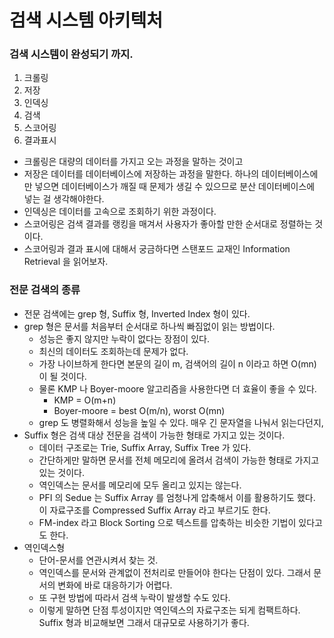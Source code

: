 # 검색 시스템 아키텍처

### 검색 시스템이 완성되기 까지.

1. 크롤링
2. 저장
3. 인덱싱
4. 검색 
5. 스코어링
6. 결과표시
- 크롤링은 대량의 데이터를 가지고 오는 과정을 말하는 것이고
- 저장은 데이터를 데이터베이스에 저장하는 과정을 말한다. 하나의 데이터베이스에만 넣으면 데이터베이스가 깨질 때 문제가 생길 수 있으므로 분산 데이터베이스에 넣는 걸 생각해야한다.
- 인덱싱은 데이터를 고속으로 조회하기 위한 과정이다.
- 스코어링은 검색 결과를 랭킹을 매겨서 사용자가 좋아할 만한 순서대로 정렬하는 것이다.
- 스코어링과 결과 표시에 대해서 궁금하다면 스탠포드 교재인 Information Retrieval 을 읽어보자.

### 전문 검색의 종류

- 전문 검색에는 grep 형, Suffix 형, Inverted Index 형이 있다.
- grep 형은 문서를 처음부터 순서대로 하나씩 빠짐없이 읽는 방법이다.
    - 성능은 좋지 않지만 누락이 없다는 장점이 있다.
    - 최신의 데이터도 조회하는데 문제가 없다.
    - 가장 나이브하게 한다면 본문의 길이 m, 검색어의 길이 n 이라고 하면 O(mn) 이 될 것이다.
    - 물론 KMP 나 Boyer-moore 알고리즘을 사용한다면 더 효율이 좋을 수 있다.
        - KMP = O(m+n)
        - Boyer-moore = best O(m/n), worst O(mn)
    - grep 도 병렬화해서 성능을 높일 수 있다. 매우 긴 문자열을 나눠서 읽는다던지,
- Suffix 형은 검색 대상 전문을 검색이 가능한 형태로 가지고 있는 것이다.
    - 데이터 구조로는 Trie, Suffix Array, Suffix Tree 가 있다.
    - 간단하게만 말하면 문서를 전체 메모리에 올려서 검색이 가능한 형태로 가지고 있는 것이다.
    - 역인덱스는 문서를 메모리에 모두 올리고 있지는 않는다.
    - PFI 의 Sedue 는 Suffix Array 를 엄청나게 압축해서 이를 활용하기도 했다. 이 자료구조를 Compressed Suffix Array 라고 부르기도 한다.
    - FM-index 라고 Block Sorting 으로 텍스트를 압축하는 비슷한 기법이 있다고도 한다.
- 역인덱스형
    - 단어-문서를 연관시켜서 찾는 것.
    - 역인덱스를 문서와 관계없이 전처리로 만들어야 한다는 단점이 있다. 그래서 문서의 변화에 바로 대응하기가 어렵다.
    - 또 구현 방법에 따라서 검색 누락이 발생할 수도 있다.
    - 이렇게 말하면 단점 투성이지만 역인덱스의 자료구조는 되게 컴팩트하다. Suffix 형과 비교해보면 그래서 대규모로 사용하기가 좋다.